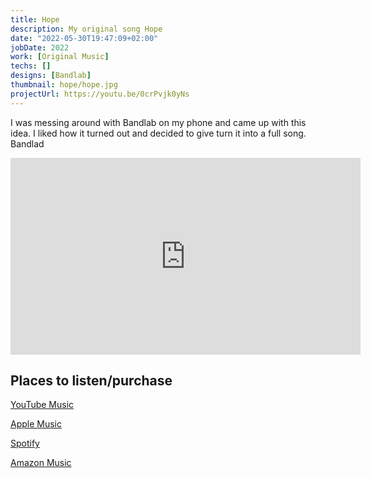 ```yaml
---
title: Hope
description: My original song Hope
date: "2022-05-30T19:47:09+02:00"
jobDate: 2022
work: [Original Music]
techs: []
designs: [Bandlab]
thumbnail: hope/hope.jpg
projectUrl: https://youtu.be/0crPvjk0yNs
---
```


I was messing around with Bandlab on my phone and came up with this idea. I liked how it turned out and decided to give turn it into a full song. Bandlad 

<iframe width="560" height="315" src="https://www.youtube.com/embed/0crPvjk0yNs" title="YouTube video player" frameborder="0" allow="accelerometer; autoplay; clipboard-write; encrypted-media; gyroscope; picture-in-picture" allowfullscreen></iframe>



## **Places to listen/purchase**

[YouTube Music](https://youtu.be/0crPvjk0yNs)

[Apple Music](https://music.apple.com/us/album/hope/1626891543?i=1626891544)

[Spotify](https://open.spotify.com/artist/3CRJJnYhQXumwKvbQLl215)

[Amazon Music](https://music.amazon.com/albums/B0B2QB5MWJ?marketplaceId=ATVPDKIKX0DER&musicTerritory=US&ref=dm_sh_xdBR1q0joOY6RlUoPU9xTl1xp&trackAsin=B0B2QBF6X4)
